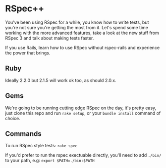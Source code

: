 # RSpec++

You've been using RSpec for a while, you know how to write tests, but you're
not sure you're getting the most from it. Let's spend some time working with
the more advanced features, take a look at the new stuff from RSpec 3 and
talk about making tests faster.

If you use Rails, learn how to use RSpec without rspec-rails and experience
the power that brings.

## Ruby

Ideally 2.2.0 but 2.1.5 will work ok too, as should 2.0.x.

## Gems

We're going to be running cutting edge RSpec on the day, it's pretty easy, just
clone this repo and run `rake setup`, or your `bundle install` command of choice.

## Commands

To run RSpec style tests: `rake spec`

If you'd prefer to run the rspec exectuable directly, you'll need to add `./bin/`
to your path, e.g: `export $PATH=./bin:$PATH`
